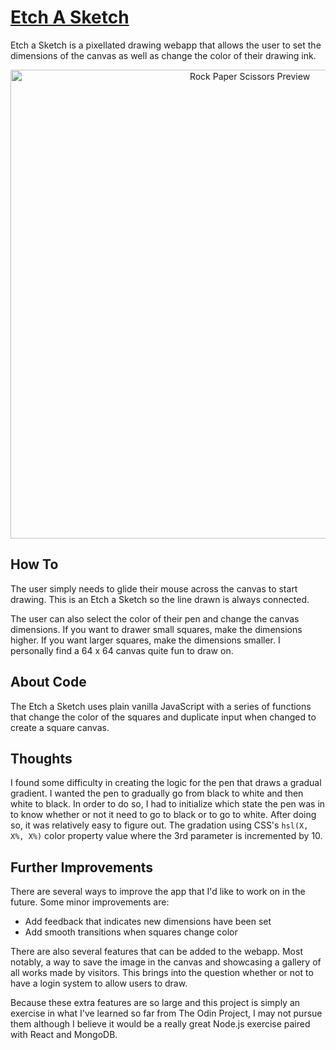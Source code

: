 # [Etch A Sketch](https://voidteddy.github.io/etchasketch/)

Etch a Sketch is a pixellated drawing webapp that allows the user to set the dimensions of the canvas as well as change the color of their drawing ink.

<p align="center"><a href="https://voidteddy.github.io/etchasketch/" target="_blank"><img src="https://voidteddy.github.io/etchasketch/img/preview.png" alt="Rock Paper Scissors Preview" width="750px" /></a></p>

## How To

The user simply needs to glide their mouse across the canvas to start drawing. This is an Etch a Sketch so the line drawn is always connected.

The user can also select the color of their pen and change the canvas dimensions. If you want to drawer small squares, make the dimensions higher. If you want larger squares, make the dimensions smaller. I personally find a 64 x 64 canvas quite fun to draw on.

## About Code

The Etch a Sketch uses plain vanilla JavaScript with a series of functions that change the color of the squares and duplicate input when changed to create a square canvas.

## Thoughts

I found some difficulty in creating the logic for the pen that draws a gradual gradient. I wanted the pen to gradually go from black to white and then white to black. In order to do so, I had to initialize which state the pen was in to know whether or not it need to go to black or to go to white. After doing so, it was relatively easy to figure out. The gradation using CSS's `hsl(X, X%, X%)` color property value where the 3rd parameter is incremented by 10.

## Further Improvements

There are several ways to improve the app that I'd like to work on in the future. Some minor improvements are:

- Add feedback that indicates new dimensions have been set
- Add smooth transitions when squares change color

There are also several features that can be added to the webapp. Most notably, a way to save the image in the canvas and showcasing a gallery of all works made by visitors. This brings into the question whether or not to have a login system to allow users to draw.

Because these extra features are so large and this project is simply an exercise in what I've learned so far from The Odin Project, I may not pursue them although I believe it would be a really great Node.js exercise paired with React and MongoDB.
